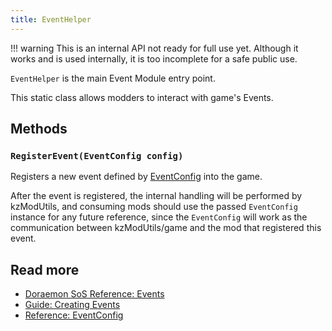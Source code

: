 ```yaml
---
title: EventHelper
---
```


!!! warning
	This is an internal API not ready for full use yet.
	Although it works and is used internally, it is too incomplete for a safe public use.

`EventHelper` is the main Event Module entry point.

This static class allows modders to interact with game's Events.

## Methods

### `RegisterEvent(EventConfig config)`
Registers a new event defined by [EventConfig](./EventConfig.md) into the game.

After the event is registered, the internal handling will be performed by kzModUtils,
and consuming mods should use the passed `EventConfig` instance for any
future reference, since the `EventConfig` will work as the communication
between kzModUtils/game and the mod that registered this event.


## Read more
- [Doraemon SoS Reference: Events](../../DoraemonSoS-Reference/Events.md)
- [Guide: Creating Events](../kzModUtils-Guide/Creating-Events.md)
- [Reference: EventConfig](./EventConfig.md)
